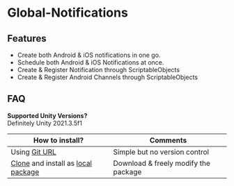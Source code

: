 # Global-Notifications

## Features
- Create both Android & iOS notifications in one go.
- Schedule both Android & iOS Notifications at once.
- Create & Register Notification through ScriptableObjects
- Create & Register Android Channels through ScriptableObjects

 
## FAQ
**Supported Unity Versions?**  
Definitely Unity 2021.3.5f1  

| **How to install?** | Comments |
|-------------|-------------|
| Using [Git URL](https://docs.unity3d.com/Manual/upm-ui-giturl.html) | Simple but no version control |
| [Clone](https://docs.github.com/en/repositories/creating-and-managing-repositories/cloning-a-repository#cloning-a-repository-to-github-desktop) and install as [local package](https://docs.unity3d.com/Manual/upm-ui-local.html) | Download & freely modify the package|
